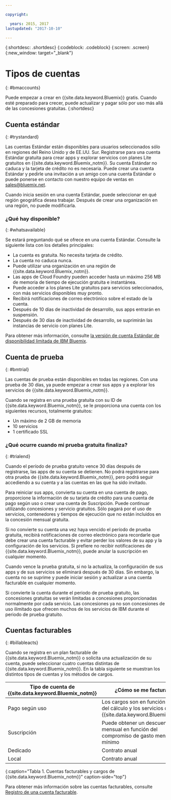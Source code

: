 ```yaml
---

copyright:

  years: 2015, 2017
lastupdated: "2017-10-10"

---
```


{:shortdesc: .shortdesc}
{:codeblock: .codeblock}
{:screen: .screen}
{:new_window: target="_blank"}

# Tipos de cuentas
{: #bmaccounts}

Puede empezar a crear en {{site.data.keyword.Bluemix}} gratis. Cuando esté preparado para crecer, puede actualizar y pagar sólo por uso más allá de las concesiones gratuitas. 
{:shortdesc}

## Cuenta estándar
{: #trystandard}

Las cuentas Estándar están disponibles para usuarios seleccionados sólo en regiones del Reino Unido y de EE.UU. Sur. Registrarse para una cuenta Estándar gratuita para crear apps y explorar servicios con planes Lite gratuitos en {{site.data.keyword.Bluemix_notm}}. Su cuenta Estándar no caduca y la tarjeta de crédito no es necesaria. Puede crear una cuenta Estándar y pedirle una invitación a un amigo con una cuenta Estándar o puede ponerse en contacto con nuestro equipo de ventas en sales@bluemix.net.  

Cuando inicia sesión en una cuenta Estándar, puede seleccionar en qué región geográfica desea trabajar. Después de crear una organización en una región, no puede modificarla. 

### ¿Qué hay disponible? 
{: #whatsavailable}

Se estará preguntando qué se ofrece en una cuenta Estándar. Consulte la siguiente lista con los detalles principales:

   * La cuenta es gratuita. No necesita tarjeta de crédito.
   * La cuenta no caduca nunca. 
   * Puede utilizar una organización en una región de {{site.data.keyword.Bluemix_notm}}.
   * Las apps de Cloud Foundry pueden acceder hasta un máximo 256 MB de memoria de tiempo de ejecución gratuita e instantánea. 
   * Puede acceder a los planes Lite gratuitos para servicios seleccionados, con más servicios disponibles muy pronto. 
   * Recibirá notificaciones de correo electrónico sobre el estado de la cuenta. 
   * Después de 10 días de inactividad de desarrollo, sus apps entrarán en suspensión.
   * Después de 30 días de inactividad de desarrollo, se suprimirán las instancias de servicio con planes Lite. 

Para obtener más información, consulte [la versión de cuenta Estándar de disponibilidad limitada de IBM Bluemix](/docs/pricing/standard_account.html).

## Cuenta de prueba
{: #bmtrial}

Las cuentas de prueba están disponibles en todas las regiones. Con una prueba de 30 días, ya puede empezar a crear sus apps y a explorar los servicios de {{site.data.keyword.Bluemix_notm}}.

Cuando se registra en una prueba gratuita con su ID de {{site.data.keyword.Bluemix_notm}}, se le proporciona una cuenta con los siguientes recursos, totalmente gratuitos:

* Un máximo de 2 GB de memoria
* 10 servicios
* 1 certificado SSL

### ¿Qué ocurre cuando mi prueba gratuita finaliza? 
{: #trialend}

Cuando el período de prueba gratuito vence 30 días después de registrarse, las apps de su cuenta se detienen. No podrá registrarse para otra prueba de {{site.data.keyword.Bluemix_notm}}, pero podrá seguir accediendo a su cuenta y a las cuentas en las que ha sido invitado. 

Para reiniciar sus apps, convierta su cuenta en una cuenta de pago, proporcione la información de su tarjeta de crédito para una cuenta de pago según uso o crear una cuenta de Suscripción. Puede continuar utilizando concesiones y servicio gratuitos. Sólo pagará por el uso de servicios, contenedores y tiempos de ejecución que no están incluidos en la concesión mensual gratuita.

Si no convierte su cuenta una vez haya vencido el período de prueba gratuita, recibirá notificaciones de correo electrónico para recordarle que debe crear una cuenta facturable y evitar perder los valores de su app y la configuración de los servicios. Si prefiere no recibir notificaciones de {{site.data.keyword.Bluemix_notm}}, puede anular la suscripción en cualquier momento.

Cuando vence la prueba gratuita, si no la actualiza, la configuración de sus apps y de sus servicios se eliminará después de 30 días. Sin embargo, la cuenta no se suprime y puede iniciar sesión y actualizar a una cuenta facturable en cualquier momento. 

Si convierte la cuenta durante el periodo de prueba gratuito, las concesiones gratuitas se verán limitadas a concesiones proporcionadas normalmente por cada servicio. Las concesiones ya no son concesiones de uso ilimitado que ofrecen muchos de los servicios de IBM durante el periodo de prueba gratuito.

## Cuentas facturables
{: #billableacts}

Cuando se registra en un plan facturable de {{site.data.keyword.Bluemix_notm}} o solicita una actualización de su cuenta, puede seleccionar cuatro cuentas distintas de {{site.data.keyword.Bluemix_notm}}. En la tabla siguiente se muestran los distintos tipos de cuentas y los métodos de cargos. 

|Tipo de cuenta de {{site.data.keyword.Bluemix_notm}} |	¿Cómo se me facturará? |
|------------------|-----------------------|
|Pago según uso |	Los cargos son en función del uso del cálculo y los servicios de {{site.data.keyword.Bluemix_notm}}. |
|Suscripción | Puede obtener un descuento mensual en función del compromiso de gasto mensual mínimo |
|Dedicado | Contrato anual |
|Local |	Contrato anual |
{:caption="Tabla 1. Cuentas facturables y cargos de {{site.data.keyword.Bluemix_notm}}" caption-side="top"}

Para obtener más información sobre las cuentas facturables, consulte [Registro de una cuenta facturable](/docs/pricing/billable.html#billable).
